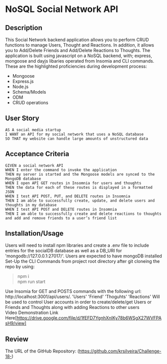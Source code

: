 # NoSQL Social Network API

## Description
This Social Network backend application allows you to perform CRUD functions to manage Users, Thought and Reactions. In addition, it allows you to Add/Delete Friends and Add/Delete Reactions to Thoughts. The application is built using javascript on a NoSQL backend, with; express, mongoose and dayjs libaries operated from Insomia and CLI commands. These are the highlighted proficiencies during development process:
* Mongoose 
* Express.js 
 * Node.js 
 * Schema/Models  
 * ODM  
 * CRUD operations 



## User Story
```
AS A social media startup
I WANT an API for my social network that uses a NoSQL database
SO THAT my website can handle large amounts of unstructured data
```


## Acceptance Criteria
```
GIVEN a social network API
WHEN I enter the command to invoke the application
THEN my server is started and the Mongoose models are synced to the MongoDB database
WHEN I open API GET routes in Insomnia for users and thoughts
THEN the data for each of these routes is displayed in a formatted JSON
WHEN I test API POST, PUT, and DELETE routes in Insomnia
THEN I am able to successfully create, update, and delete users and thoughts in my database
WHEN I test API POST and DELETE routes in Insomnia
THEN I am able to successfully create and delete reactions to thoughts and add and remove friends to a user’s friend list
```

## Installation/Usage
Users will need to install npm libraries and create a .env file to include entries for the socialDB database as well as a DB_URI for 'mongodb://127.0.0.1:27017/'. Users are expected to have mongoDB installed Set-Up the CLI Commands from project root directory after git cloneing the repo by using:
> npm i <br>
> npm run start <br>

Use Insomia for GET and POSTS commands with the following url: http://localhost:3001/api/users/. 
'Users' 'Friend' 'Thoguhts' 'Reactions' Will be used to control User accounts in order to create/delete/get Users or Friends and Thoughts along with adding Reactions to other users  
Video Demonstration Link Here[https://drive.google.com/file/d/1fEFD7YgnhXnIKy78b6WSgX27WVFPAsH9/view] 



## Review
The URL of the GitHub Repository: (https://github.com/krsilveira/Challenge-18-) <br>
